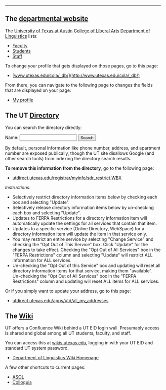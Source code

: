 ---
## The [departmental website](http://www.utexas.edu/cola/depts/linguistics)

The [University of Texas at Austin](http://www.utexas.edu/) [College of Liberal Arts](http://www.utexas.edu/cola/) [Department of Linguistics](http://www.utexas.edu/cola/depts/linguistics) lists:

* [Faculty](http://www.utexas.edu/cola/depts/linguistics/faculty/list.php)
* [Students](http://www.utexas.edu/cola/depts/linguistics/graduate_programs/gradstudents/list.php)
* [Staff](http://www.utexas.edu/cola/depts/linguistics/staff/list.php)

To change your profile that gets displayed on those pages, go to this page:

* [www.utexas.edu/cola/_db/](http://www.utexas.edu/cola/_db/)

From there, you can navigate to the following page to changes the fields that are displayed on your page:

* [My profile](http://www.utexas.edu/cola/_db/myprofile/)


## The UT [Directory](http://www.utexas.edu/directory/)

You can search the directory directly:

<form action="http://www.utexas.edu/directory/index.php" method="get">
  <label>Name: <input name="q"></label>
  <button>Search</button>
</form>

By default, personal information like phone number, address, and apartment number are exposed publically, though the UT site disallows Google (and other search tools) from indexing the directory search results.

**To remove this information from the directory**, go to the following page:

* [utdirect.utexas.edu/registrar/myinfo/sdr_restrict.WBX](https://utdirect.utexas.edu/registrar/myinfo/sdr_restrict.WBX)

_Instructions:_

* Selectively restrict directory information items below by checking each box and selecting "Update".
* Selectively release directory information items below by un-checking each box and selecting "Update".
* Updates to FERPA Restrictions for a directory information item will automatically update the settings for all services that contain that item.
* Updates to a specific service (Online Directory, WebSpace) for a directory information item will update the item in that service only.
* You may restrict an entire service by selecting "Change Service" and checking the "Opt Out of This Service" box. Click "Update" for the changes to take effect. Checking the "Opt Out of All Services" box in the "FERPA Restrictions" column and selecting "Update" will restrict ALL information for ALL services.
* Un-checking the "Opt Out of this Service" box and updating will reset all directory information items for that service, making them "available". Un-checking the "Opt Out of All Services" box in the "FERPA Restrictions" column and updating will reset ALL items for ALL services.

Or if you simply want to update your address, go to this page:

* [utdirect.utexas.edu/apps/utd/all_my_addresses](https://utdirect.utexas.edu/apps/utd/all_my_addresses/)


## The [Wiki](wikis.utexas.edu)

UT offers a Confluence Wiki behind a UT EID login wall. Presumably access is shared and global among all UT students, faculty, and staff.

You can access this at [wikis.utexas.edu](https://wikis.utexas.edu/), logging in with your UT EID and standard UT system password.

* [Department of Linguistics Wiki Homepage](https://wikis.utexas.edu/display/linguistics/Home)

A few other shortcuts to current pages:

* [ASOL](https://wikis.utexas.edu/display/linguistics/Associated+Students+of+Linguistics)
* [Colloquia](https://wikis.utexas.edu/display/linguistics/Colloquia)
